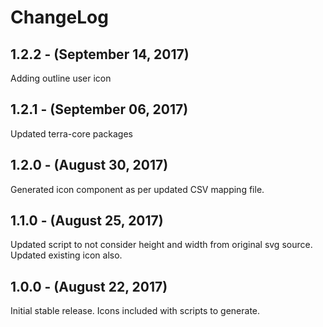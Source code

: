 ChangeLog
=========
1.2.2 - (September 14, 2017)
----------
Adding outline user icon 

1.2.1 - (September 06, 2017)
----------
Updated terra-core packages

1.2.0 - (August 30, 2017)
-----------------
Generated icon component as per updated CSV mapping file.

1.1.0 - (August 25, 2017)
-----------------
Updated script to not consider height and width from original svg source. Updated existing icon also.


1.0.0 - (August 22, 2017)
-----------------
Initial stable release. Icons included with scripts to generate.

